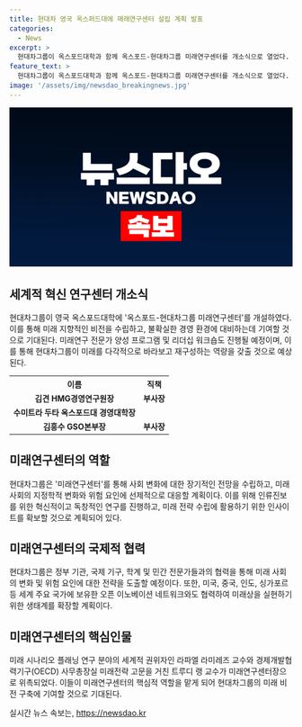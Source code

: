 ```yaml
---
title: 현대차 영국 옥스퍼드대에 매래연구센터 설립 계획 발표
categories:
  - News
excerpt: >
  현대차그룹이 옥스포드대학과 함께 옥스포드-현대차그룹 미래연구센터를 개소식으로 열었다. 이를 통해 미래의 지정학적 변화와 위험 요인에 대응하고, 인류진보를 위한 혁신적인 연구를 통해 경쟁력을 확보하고자 한다. 현대차그룹은 미래 시나리오 플래닝 기법(OSPA)을 활용하며, 빠르게 변화하는 자동차 산업과 경영환경에 적응하기 위한 계획을 세우고 있으며, 미래연구 전문가 양성 프로그램 및 리더십 워크숍을 통해 구체적인 전략을 수립할 예정이다.
feature_text: >
  현대차그룹이 옥스포드대학과 함께 옥스포드-현대차그룹 미래연구센터를 개소식으로 열었다. 이를 통해 미래의 지정학적 변화와 위험 요인에 대응하고, 인류진보를 위한 혁신적인 연구를 통해 경쟁력을 확보하고자 한다. 현대차그룹은 미래 시나리오 플래닝 기법(OSPA)을 활용하며, 빠르게 변화하는 자동차 산업과 경영환경에 적응하기 위한 계획을 세우고 있으며, 미래연구 전문가 양성 프로그램 및 리더십 워크숍을 통해 구체적인 전략을 수립할 예정이다.
image: '/assets/img/newsdao_breakingnews.jpg'
---
```


<p><img src="/assets/img/newsdao_breakingnews.jpg" alt="pcversion 속보" /></p>

<h2 data-ke-size="size26">세계적 혁신 연구센터 개소식</h2>

<p data-ke-size="size16">현대차그룹이 영국 옥스포드대학에 '옥스포드-현대차그룹 미래연구센터'를 개설하였다. 이를 통해 미래 지향적인 비전을 수립하고, 불확실한 경영 환경에 대비하는데 기여할 것으로 기대된다. 미래연구 전문가 양성 프로그램 및 리더십 워크숍도 진행될 예정이며, 이를 통해 현대차그룹이 미래를 다각적으로 바라보고 재구성하는 역량을 갖출 것으로 예상된다.</p>

<table>
    <tr>
        <th style="text-align: center;">이름</th>
        <th style="text-align: center;">직책</th>
    </tr>
    <tr>
        <td style="text-align: center; height: 17px;"><b>김견 HMG경영연구원장</b></td>
        <td style="text-align: center; height: 17px;"><b>부사장</b></td>
    </tr>
    <tr>
        <td style="text-align: center; height: 17px;"><b>수미트라 두타 옥스포드대 경영대학장</b></td>
        <td style="text-align: center; height: 17px;"><b></b></td>
    </tr>
    <tr>
        <td style="text-align: center; height: 17px;"><b>김흥수 GSO본부장</b></td>
        <td style="text-align: center; height: 17px;"><b>부사장</b></td>
    </tr>
</table>

<h2 data-ke-size="size26">미래연구센터의 역할</h2>

<p data-ke-size="size16">현대차그룹은 '미래연구센터'를 통해 사회 변화에 대한 장기적인 전망을 수립하고, 미래 사회의 지정학적 변화와 위험 요인에 선제적으로 대응할 계획이다. 이를 위해 인류진보를 위한 혁신적이고 독창적인 연구를 진행하고, 미래 전략 수립에 활용하기 위한 인사이트를 확보할 것으로 계획되어 있다.</p>

<h2 data-ke-size="size26">미래연구센터의 국제적 협력</h2>

<p data-ke-size="size16">현대차그룹은 정부 기관, 국제 기구, 학계 및 민간 전문가들과의 협력을 통해 미래 사회의 변화 및 위험 요인에 대한 전략을 도출할 예정이다. 또한, 미국, 중국, 인도, 싱가포르 등 세계 주요 국가에 보유한 오픈 이노베이션 네트워크와도 협력하여 미래상을 실현하기 위한 생태계를 확장할 계획이다.</p>

<h2 data-ke-size="size26">미래연구센터의 핵심인물</h2>

<p data-ke-size="size16">미래 시나리오 플래닝 연구 분야의 세계적 권위자인 라파엘 라미레즈 교수와 경제개발협력기구(OECD) 사무총장실 미래전략 고문을 거친 트루디 랭 교수가 미래연구센터장으로 위촉되었다. 이들이 미래연구센터의 핵심적 역할을 맡게 되어 현대차그룹의 미래 비전 구축에 기여할 것으로 기대된다.</p>
실시간 뉴스 속보는, <a href="https://newsdao.kr" rel="dofollow">https://newsdao.kr</a>


